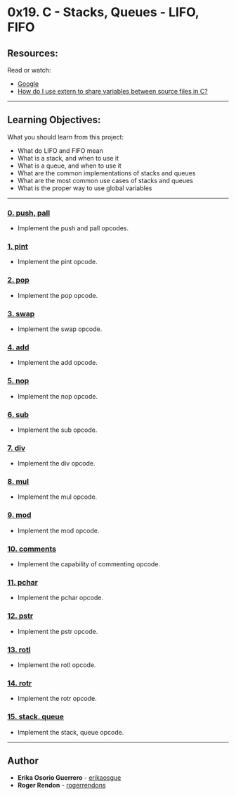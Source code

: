 # 0x19. C - Stacks, Queues - LIFO, FIFO

## Resources:
Read or watch:
* [Google](https://intranet.hbtn.io/rltoken/56-bDz7IrFgcH02EkGkB3w)
* [How do I use extern to share variables between source files in C?](https://intranet.hbtn.io/rltoken/9neX6gaN6DoA-ow1INgZqw)

---
## Learning Objectives:
What you should learn from this project:

* What do LIFO and FIFO mean
* What is a stack, and when to use it
* What is a queue, and when to use it
* What are the common implementations of stacks and queues
* What are the most common use cases of stacks and queues
* What is the proper way to use global variables

---

### [0. push, pall](./1000-holberton.bf)
* Implement the push and pall opcodes.


### [1. pint](./1001-add.bf)
* Implement the pint opcode.


### [2. pop](./1002-mul.bf)
* Implement the pop opcode.


### [3. swap](./1003-mul.bf)
* Implement the swap opcode.

### [4. add](./1004-mul.bf)
* Implement the add opcode.

### [5. nop](./1005-mul.bf)
* Implement the nop opcode.

### [6. sub](./1006-mul.bf)
* Implement the sub opcode.

### [7. div](./1007-mul.bf)
* Implement the div opcode.

### [8. mul](./1008-mul.bf)
* Implement the mul opcode.

### [9. mod](./1009-mul.bf)
* Implement the mod opcode.

### [10. comments](./1010-mul.bf)
* Implement the capability of commenting opcode.

### [11. pchar](./1011-mul.bf)
* Implement the pchar opcode.

### [12. pstr](./1012-mul.bf)
* Implement the pstr opcode.

### [13. rotl](./1013-mul.bf)
* Implement the rotl opcode.

### [14. rotr](./1014-mul.bf)
* Implement the rotr opcode.

### [15. stack, queue](./1015-mul.bf)
* Implement the stack, queue opcode.

---

## Author
* **Erika Osorio Guerrero** - [erikaosgue](https://github.com/erikaosgue)
* **Roger Rendon** - [rogerrendons](https://github.com/rogerrendons)
